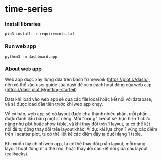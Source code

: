 # time-series

### Install libraries
```python
pip3 install -r requirements.txt
```

### Run web app
```python
python3 -m dashboard.app
```

### About web app
Web app được xây dựng dựa trên Dash framework (https://plot.ly/dash/), 
nên có thể vào user guide của dash để xem cách hoạt động của web app (https://dash.plot.ly/getting-started)

Data khi load vào web app sẽ qua các file local hoặc kết nối với database, và sẽ được load đầu tiên trước khi web app chạy.

Về cơ bản, web app sẽ có layout được chia thành nhiều phần, mỗi phần được đánh dấu bằng một id riêng. 
Mỗi "mảng" layout sẽ thực hiện 1 chức năng như plot hoặc show table, và khi thay đổi trên 1 layout, ta có thể kết nối để tự động thay đổi trên layout khác.
Ví dụ: khi lựa chọn 1 vùng các điểm trên 1 scatter plot, ta có thể liệt kê các điểm đấy ra dưới dạng 1 table.

Khi muốn tùy chỉnh web app, ta có thể thay đổi phần layout, mỗi mảng layout hoạt động như thế nào, hoặc thay đổi các kết nối giữa các layout (callbacks).
